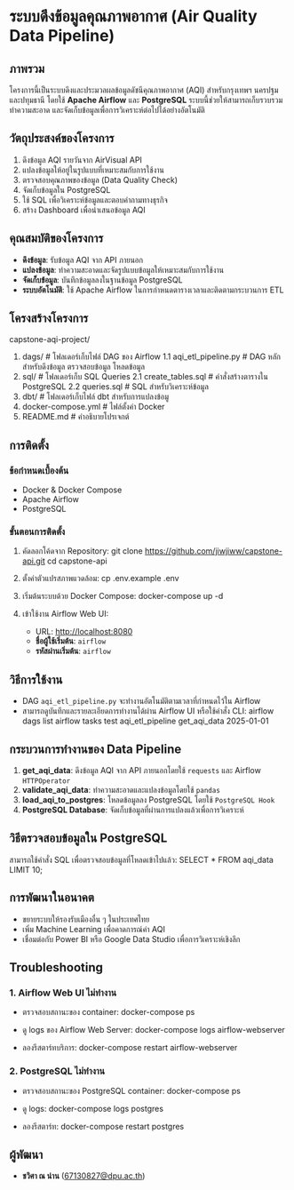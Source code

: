 # ระบบดึงข้อมูลคุณภาพอากาศ (Air Quality Data Pipeline)

## ภาพรวม
โครงการนี้เป็นระบบดึงและประมวลผลข้อมูลดัชนีคุณภาพอากาศ (AQI) สำหรับกรุงเทพฯ นครปฐม และปทุมธานี โดยใช้ **Apache Airflow** และ **PostgreSQL** ระบบนี้ช่วยให้สามารถเก็บรวบรวม ทำความสะอาด และจัดเก็บข้อมูลเพื่อการวิเคราะห์ต่อไปได้อย่างอัตโนมัติ

## วัตถุประสงค์ของโครงการ
1. ดึงข้อมูล AQI รายวันจาก AirVisual API
2. แปลงข้อมูลให้อยู่ในรูปแบบที่เหมาะสมกับการใช้งาน
3. ตรวจสอบคุณภาพของข้อมูล (Data Quality Check)
4. จัดเก็บข้อมูลใน PostgreSQL
5. ใช้ SQL เพื่อวิเคราะห์ข้อมูลและตอบคำถามทางธุรกิจ
6. สร้าง Dashboard เพื่อนำเสนอข้อมูล AQI

## คุณสมบัติของโครงการ
- **ดึงข้อมูล**: รับข้อมูล AQI จาก API ภายนอก
- **แปลงข้อมูล**: ทำความสะอาดและจัดรูปแบบข้อมูลให้เหมาะสมกับการใช้งาน
- **จัดเก็บข้อมูล**: บันทึกข้อมูลลงในฐานข้อมูล PostgreSQL
- **ระบบอัตโนมัติ**: ใช้ Apache Airflow ในการกำหนดตารางเวลาและติดตามกระบวนการ ETL

## โครงสร้างโครงการ

capstone-aqi-project/
1. dags/                          # โฟลเดอร์เก็บไฟล์ DAG ของ Airflow
1.1 aqi_etl_pipeline.py           # DAG หลักสำหรับดึงข้อมูล ตรวจสอบข้อมูล โหลดข้อมูล
2. sql/                           # โฟลเดอร์เก็บ SQL Queries
2.1 create_tables.sql             # คำสั่งสร้างตารางใน PostgreSQL
2.2 queries.sql                   # SQL สำหรับวิเคราะห์ข้อมูล
3. dbt/                           # โฟลเดอร์เก็บไฟล์ dbt สำหรับการแปลงข้อมู
4. docker-compose.yml             # ไฟล์ตั้งค่า Docker
5. README.md                      # คำอธิบายโปรเจกต์

## การติดตั้ง
### ข้อกำหนดเบื้องต้น
- Docker & Docker Compose
- Apache Airflow
- PostgreSQL

### ขั้นตอนการติดตั้ง
1. คัดลอกโค้ดจาก Repository:
   git clone https://github.com/jiwjiww/capstone-api.git
   cd capstone-api

2. ตั้งค่าตัวแปรสภาพแวดล้อม:
   cp .env.example .env

3. เริ่มต้นระบบด้วย Docker Compose:
   docker-compose up -d

4. เข้าใช้งาน Airflow Web UI:
   - URL: [http://localhost:8080](http://localhost:8080)
   - **ชื่อผู้ใช้เริ่มต้น**: `airflow`
   - **รหัสผ่านเริ่มต้น**: `airflow`

## วิธีการใช้งาน
- DAG `aqi_etl_pipeline.py` จะทำงานอัตโนมัติตามเวลาที่กำหนดไว้ใน Airflow
- สามารถดูบันทึกและรายละเอียดการทำงานได้ผ่าน Airflow UI หรือใช้คำสั่ง CLI:
  airflow dags list
  airflow tasks test aqi_etl_pipeline get_aqi_data 2025-01-01


## กระบวนการทำงานของ Data Pipeline
1. **get_aqi_data**: ดึงข้อมูล AQI จาก API ภายนอกโดยใช้ `requests` และ Airflow `HTTPOperator`
2. **validate_aqi_data**: ทำความสะอาดและแปลงข้อมูลโดยใช้ `pandas`
3. **load_aqi_to_postgres**: โหลดข้อมูลลง PostgreSQL โดยใช้ `PostgreSQL Hook`
4. **PostgreSQL Database**: จัดเก็บข้อมูลที่ผ่านการแปลงแล้วเพื่อการวิเคราะห์

## วิธีตรวจสอบข้อมูลใน PostgreSQL
สามารถใช้คำสั่ง SQL เพื่อตรวจสอบข้อมูลที่โหลดเข้าไปแล้ว:
SELECT * FROM aqi_data LIMIT 10;


## การพัฒนาในอนาคต
- ขยายระบบให้รองรับเมืองอื่น ๆ ในประเทศไทย
- เพิ่ม Machine Learning เพื่อคาดการณ์ค่า AQI
- เชื่อมต่อกับ Power BI หรือ Google Data Studio เพื่อการวิเคราะห์เชิงลึก

## Troubleshooting
### 1. Airflow Web UI ไม่ทำงาน
- ตรวจสอบสถานะของ container:
  docker-compose ps

- ดู logs ของ Airflow Web Server:
  docker-compose logs airflow-webserver

- ลองรีสตาร์ทบริการ:
  docker-compose restart airflow-webserver


### 2. PostgreSQL ไม่ทำงาน
- ตรวจสอบสถานะของ PostgreSQL container:
  docker-compose ps

- ดู logs:
  docker-compose logs postgres

- ลองรีสตาร์ท:
  docker-compose restart postgres


## ผู้พัฒนา
- **ชวิศา ณ น่าน** ([67130827@dpu.ac.th](mailto:67130827@dpu.ac.th))



